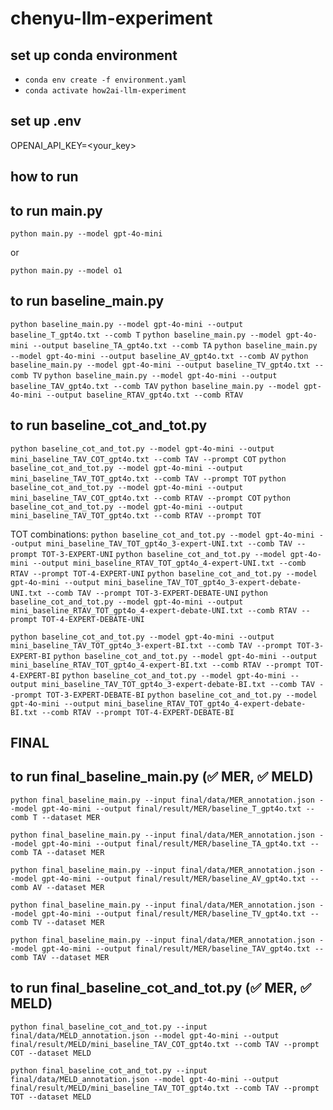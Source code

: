 # chenyu-llm-experiment

## set up conda environment

- `conda env create -f environment.yaml`
- `conda activate how2ai-llm-experiment`

## set up .env

OPENAI_API_KEY=<your_key>

## how to run

## to run main.py

`python main.py --model gpt-4o-mini`

or

`python main.py --model o1`

## to run baseline_main.py

`python baseline_main.py --model gpt-4o-mini --output baseline_T_gpt4o.txt --comb T`
`python baseline_main.py --model gpt-4o-mini --output baseline_TA_gpt4o.txt --comb TA`
`python baseline_main.py --model gpt-4o-mini --output baseline_AV_gpt4o.txt --comb AV`
`python baseline_main.py --model gpt-4o-mini --output baseline_TV_gpt4o.txt --comb TV`
`python baseline_main.py --model gpt-4o-mini --output baseline_TAV_gpt4o.txt --comb TAV`
`python baseline_main.py --model gpt-4o-mini --output baseline_RTAV_gpt4o.txt --comb RTAV`

## to run baseline_cot_and_tot.py

`python baseline_cot_and_tot.py --model gpt-4o-mini --output mini_baseline_TAV_COT_gpt4o.txt --comb TAV --prompt COT`
`python baseline_cot_and_tot.py --model gpt-4o-mini --output mini_baseline_TAV_TOT_gpt4o.txt --comb TAV --prompt TOT`
`python baseline_cot_and_tot.py --model gpt-4o-mini --output mini_baseline_TAV_COT_gpt4o.txt --comb RTAV --prompt COT`
`python baseline_cot_and_tot.py --model gpt-4o-mini --output mini_baseline_TAV_TOT_gpt4o.txt --comb RTAV --prompt TOT`

TOT combinations:
`python baseline_cot_and_tot.py --model gpt-4o-mini --output mini_baseline_TAV_TOT_gpt4o_3-expert-UNI.txt --comb TAV --prompt TOT-3-EXPERT-UNI`
`python baseline_cot_and_tot.py --model gpt-4o-mini --output mini_baseline_RTAV_TOT_gpt4o_4-expert-UNI.txt --comb RTAV --prompt TOT-4-EXPERT-UNI`
`python baseline_cot_and_tot.py --model gpt-4o-mini --output mini_baseline_TAV_TOT_gpt4o_3-expert-debate-UNI.txt --comb TAV --prompt TOT-3-EXPERT-DEBATE-UNI`
`python baseline_cot_and_tot.py --model gpt-4o-mini --output mini_baseline_RTAV_TOT_gpt4o_4-expert-debate-UNI.txt --comb RTAV --prompt TOT-4-EXPERT-DEBATE-UNI`

`python baseline_cot_and_tot.py --model gpt-4o-mini --output mini_baseline_TAV_TOT_gpt4o_3-expert-BI.txt --comb TAV --prompt TOT-3-EXPERT-BI`
`python baseline_cot_and_tot.py --model gpt-4o-mini --output mini_baseline_RTAV_TOT_gpt4o_4-expert-BI.txt --comb RTAV --prompt TOT-4-EXPERT-BI`
`python baseline_cot_and_tot.py --model gpt-4o-mini --output mini_baseline_TAV_TOT_gpt4o_3-expert-debate-BI.txt --comb TAV --prompt TOT-3-EXPERT-DEBATE-BI`
`python baseline_cot_and_tot.py --model gpt-4o-mini --output mini_baseline_RTAV_TOT_gpt4o_4-expert-debate-BI.txt --comb RTAV --prompt TOT-4-EXPERT-DEBATE-BI`

## FINAL

## to run final_baseline_main.py (✅ MER, ✅ MELD)

`python final_baseline_main.py --input final/data/MER_annotation.json --model gpt-4o-mini --output final/result/MER/baseline_T_gpt4o.txt --comb T --dataset MER`

`python final_baseline_main.py --input final/data/MER_annotation.json --model gpt-4o-mini --output final/result/MER/baseline_TA_gpt4o.txt --comb TA --dataset MER`

`python final_baseline_main.py --input final/data/MER_annotation.json --model gpt-4o-mini --output final/result/MER/baseline_AV_gpt4o.txt --comb AV --dataset MER`

`python final_baseline_main.py --input final/data/MER_annotation.json --model gpt-4o-mini --output final/result/MER/baseline_TV_gpt4o.txt --comb TV --dataset MER`

`python final_baseline_main.py --input final/data/MER_annotation.json --model gpt-4o-mini --output final/result/MER/baseline_TAV_gpt4o.txt --comb TAV --dataset MER`

## to run final_baseline_cot_and_tot.py (✅ MER, ✅ MELD)

`python final_baseline_cot_and_tot.py --input final/data/MELD_annotation.json --model gpt-4o-mini --output final/result/MELD/mini_baseline_TAV_COT_gpt4o.txt --comb TAV --prompt COT --dataset MELD`

`python final_baseline_cot_and_tot.py --input final/data/MELD_annotation.json --model gpt-4o-mini --output final/result/MELD/mini_baseline_TAV_TOT_gpt4o.txt --comb TAV --prompt TOT --dataset MELD`
